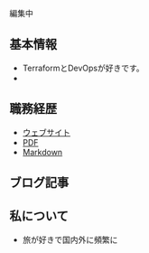 編集中

## 基本情報

- TerraformとDevOpsが好きです。
- 

## 職務経歴

- [ウェブサイト](https://fumi-mura.github.io/fumi-mura/)
- [PDF]() <!-- todo -->
- [Markdown](https://github.com/fumi-mura/fumi-mura/tree/main/docs)

## ブログ記事

## 私について

- 旅が好きで国内外に頻繁に
